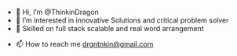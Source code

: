 - 👋 Hi, I’m @ThinkinDragon
- 👀 I’m interested in innovative Solutions and critical problem solver 
- 💼 Skilled on full stack scalable and real word arrangement
<!---
- 🌱 I’m currently learning ...
- 💞️ I’m looking to collaborate on ...
--->
- 📫 How to reach me drgntnkin@gmail.com

<!---
ThinkinDragon/ThinkinDragon is a ✨ special ✨ repository because its `README.md` (this file) appears on your GitHub profile.
You can click the Preview link to take a look at your changes.
--->
